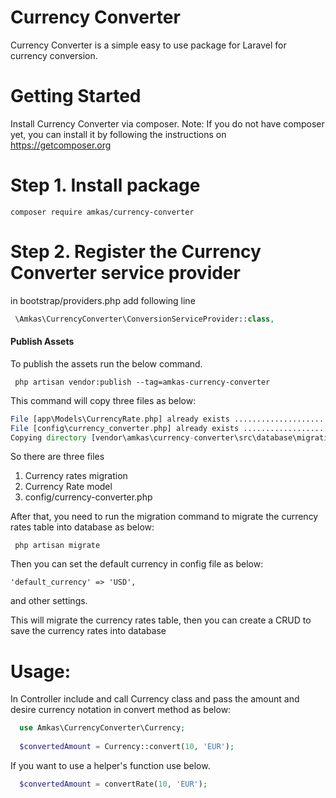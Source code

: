 # Currency Converter

Currency Converter is a simple easy to use package for Laravel for currency conversion.

# Getting Started
  Install Currency Converter via composer.
Note: If you do not have composer yet, you can install it by following the instructions on https://getcomposer.org

# Step 1. Install package
  
    composer require amkas/currency-converter

# Step 2. Register the Currency Converter service provider
  in bootstrap/providers.php
  add following line
   ```php
    \Amkas\CurrencyConverter\ConversionServiceProvider::class,
   ```
#### Publish Assets
To publish the assets run the below command.
```
 php artisan vendor:publish --tag=amkas-currency-converter
```
This command will copy three files as below:

 ```php
File [app\Models\CurrencyRate.php] already exists ............................................................... SKIPPED
File [config\currency_converter.php] already exists ............................................................. SKIPPED
Copying directory [vendor\amkas\currency-converter\src\database\migrations] to [C:\laragon\www\converter\database\migrations]  DONE
  ```
So there are three files
1. Currency rates migration
2. Currency Rate model
3. config/currency-converter.php

After that, you need to run the migration command to migrate the currency rates table into database as below:

```
 php artisan migrate
```

Then you can set the default currency in config file as below:

```
'default_currency' => 'USD',
```

and other settings.

This will migrate the currency rates table, then you can create a CRUD to save the currency rates into database

# Usage:
  In Controller include and call Currency class and pass the amount and desire currency notation in convert method as below:
  ```php
    use Amkas\CurrencyConverter\Currency;
    
    $convertedAmount = Currency::convert(10, 'EUR');
  ```
  If you want to use a helper's function use below.
  ```php
    $convertedAmount = convertRate(10, 'EUR');
  ```
